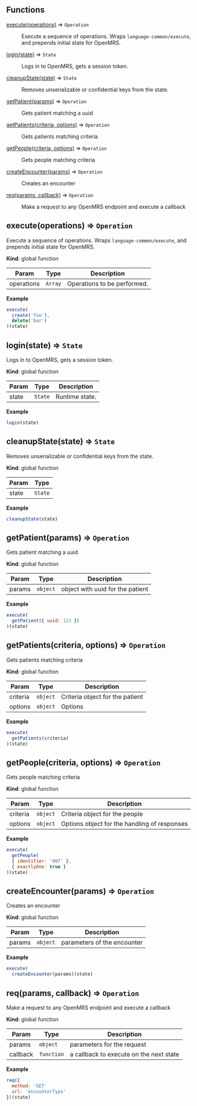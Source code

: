 ## Functions

<dl>
<dt><a href="#execute">execute(operations)</a> ⇒ <code>Operation</code></dt>
<dd><p>Execute a sequence of operations.
Wraps <code>language-common/execute</code>, and prepends initial state for OpenMRS.</p>
</dd>
<dt><a href="#login">login(state)</a> ⇒ <code>State</code></dt>
<dd><p>Logs in to OpenMRS, gets a session token.</p>
</dd>
<dt><a href="#cleanupState">cleanupState(state)</a> ⇒ <code>State</code></dt>
<dd><p>Removes unserializable or confidential keys from the state.</p>
</dd>
<dt><a href="#getPatient">getPatient(params)</a> ⇒ <code>Operation</code></dt>
<dd><p>Gets patient matching a uuid</p>
</dd>
<dt><a href="#getPatients">getPatients(criteria, options)</a> ⇒ <code>Operation</code></dt>
<dd><p>Gets patients matching criteria</p>
</dd>
<dt><a href="#getPeople">getPeople(criteria, options)</a> ⇒ <code>Operation</code></dt>
<dd><p>Gets people matching criteria</p>
</dd>
<dt><a href="#createEncounter">createEncounter(params)</a> ⇒ <code>Operation</code></dt>
<dd><p>Creates an encounter</p>
</dd>
<dt><a href="#req">req(params, callback)</a> ⇒ <code>Operation</code></dt>
<dd><p>Make a request to any OpenMRS endpoint and execute a callback</p>
</dd>
</dl>

<a name="execute"></a>

## execute(operations) ⇒ <code>Operation</code>
Execute a sequence of operations.
Wraps `language-common/execute`, and prepends initial state for OpenMRS.

**Kind**: global function  

| Param | Type | Description |
| --- | --- | --- |
| operations | <code>Array</code> | Operations to be performed. |

**Example**  
```js
execute(
  create('foo'),
  delete('bar')
)(state)
```
<a name="login"></a>

## login(state) ⇒ <code>State</code>
Logs in to OpenMRS, gets a session token.

**Kind**: global function  

| Param | Type | Description |
| --- | --- | --- |
| state | <code>State</code> | Runtime state. |

**Example**  
```js
login(state)
```
<a name="cleanupState"></a>

## cleanupState(state) ⇒ <code>State</code>
Removes unserializable or confidential keys from the state.

**Kind**: global function  

| Param | Type |
| --- | --- |
| state | <code>State</code> | 

**Example**  
```js
cleanupState(state)
```
<a name="getPatient"></a>

## getPatient(params) ⇒ <code>Operation</code>
Gets patient matching a uuid

**Kind**: global function  

| Param | Type | Description |
| --- | --- | --- |
| params | <code>object</code> | object with uuid for the patient |

**Example**  
```js
execute(
  getPatient({ uuid: 123 })
)(state)
```
<a name="getPatients"></a>

## getPatients(criteria, options) ⇒ <code>Operation</code>
Gets patients matching criteria

**Kind**: global function  

| Param | Type | Description |
| --- | --- | --- |
| criteria | <code>object</code> | Criteria object for the patient |
| options | <code>object</code> | Options |

**Example**  
```js
execute(
  getPatients(criteria)
)(state)
```
<a name="getPeople"></a>

## getPeople(criteria, options) ⇒ <code>Operation</code>
Gets people matching criteria

**Kind**: global function  

| Param | Type | Description |
| --- | --- | --- |
| criteria | <code>object</code> | Criteria object for the people |
| options | <code>object</code> | Options object for the handling of responses |

**Example**  
```js
execute(
  getPeople(
  { identifier: '007' },
  { exactlyOne: true }
)(state)
```
<a name="createEncounter"></a>

## createEncounter(params) ⇒ <code>Operation</code>
Creates an encounter

**Kind**: global function  

| Param | Type | Description |
| --- | --- | --- |
| params | <code>object</code> | parameters of the encounter |

**Example**  
```js
execute(
  createEncounter(params)(state)
```
<a name="req"></a>

## req(params, callback) ⇒ <code>Operation</code>
Make a request to any OpenMRS endpoint and execute a callback

**Kind**: global function  

| Param | Type | Description |
| --- | --- | --- |
| params | <code>object</code> | parameters for the request |
| callback | <code>function</code> | a callback to execute on the next state |

**Example**  
```js
req({
  method: 'GET'
  url: 'encounterType'
})(state)
```
